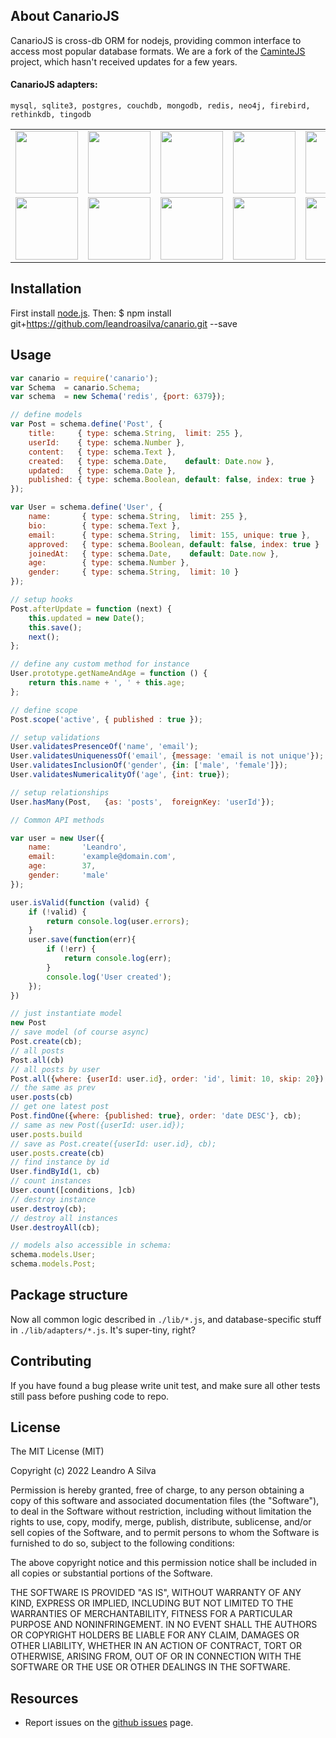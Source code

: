 ## About CanarioJS

CanarioJS is cross-db ORM for nodejs, providing common interface to access
most popular database formats. We are a fork of the [CaminteJS](
https://github.com/biggora/canario) project, which hasn't received updates for a few years.

#### CanarioJS adapters:
    mysql, sqlite3, postgres, couchdb, mongodb, redis, neo4j, firebird, rethinkdb, tingodb

<table>
    <tr>
      <td><img width="100" src="https://github.com/leandroasilva/canario/raw/main/media/memory.png"/></td>
      <td><img width="100" src="https://github.com/leandroasilva/canario/raw/main/media/mongodb.png"/></td>
      <td><img width="100" src="https://github.com/leandroasilva/canario/raw/main/media/mysql.png"/></td>
      <td><img width="100" src="https://github.com/leandroasilva/canario/raw/main/media/postgresql.png"/></td>
      <td><img width="100" src="https://github.com/leandroasilva/canario/raw/main/media/sqlite.png"/></td>
      <td><img width="100" src="https://github.com/leandroasilva/canario/raw/main/media/mariadb.png"/></td>
      <td><img width="100" src="https://github.com/leandroasilva/canario/raw/main/media/firebird.png"/></td>   
    </tr>
    <tr>
      <td><img width="100" src="https://github.com/leandroasilva/canario/raw/main/media/couchdb.png"/></td>
      <td><img width="100" src="https://github.com/leandroasilva/canario/raw/main/media/rethinkdb.png"/></td>
      <td><img width="100" src="https://github.com/leandroasilva/canario/raw/main/media/redis.png"/></td> 
      <td><img width="100" src="https://github.com/leandroasilva/canario/raw/main/media/tingodb.png"/></td>      
      <td><img width="100" src="https://github.com/leandroasilva/canario/raw/main/media/neo4j.png"/></td> 
      <td><img width="100" src="https://github.com/leandroasilva/canario/raw/main/media/arangodb.png"/></td>
      <td><img width="100" src="https://github.com/leandroasilva/canario/raw/main/media/cassandra.png"/></td>
    </tr>
</table>

## Installation

First install [node.js](http://nodejs.org/). Then:
    $ npm install git+https://github.com/leandroasilva/canario.git --save

## Usage

```javascript
var canario = require('canario');
var Schema  = canario.Schema;
var schema  = new Schema('redis', {port: 6379});

// define models
var Post = schema.define('Post', {
    title:     { type: schema.String,  limit: 255 },
    userId:    { type: schema.Number },
    content:   { type: schema.Text },
    created:   { type: schema.Date,    default: Date.now },
    updated:   { type: schema.Date },
    published: { type: schema.Boolean, default: false, index: true }
});

var User = schema.define('User', {
    name:       { type: schema.String,  limit: 255 },
    bio:        { type: schema.Text },
    email:      { type: schema.String,  limit: 155, unique: true },
    approved:   { type: schema.Boolean, default: false, index: true }
    joinedAt:   { type: schema.Date,    default: Date.now },
    age:        { type: schema.Number },
    gender:     { type: schema.String,  limit: 10 }
});

// setup hooks
Post.afterUpdate = function (next) {
    this.updated = new Date();
    this.save();
    next();
};

// define any custom method for instance
User.prototype.getNameAndAge = function () {
    return this.name + ', ' + this.age;
};

// define scope
Post.scope('active', { published : true });

// setup validations
User.validatesPresenceOf('name', 'email');
User.validatesUniquenessOf('email', {message: 'email is not unique'});
User.validatesInclusionOf('gender', {in: ['male', 'female']});
User.validatesNumericalityOf('age', {int: true});

// setup relationships
User.hasMany(Post,   {as: 'posts',  foreignKey: 'userId'});

// Common API methods

var user = new User({ 
    name:       'Leandro',
    email:      'example@domain.com',
    age:        37,
    gender:     'male'
});

user.isValid(function (valid) {
    if (!valid) {
        return console.log(user.errors);
    }
    user.save(function(err){
        if (!err) {
            return console.log(err);
        }
        console.log('User created');
    });
})

// just instantiate model
new Post
// save model (of course async)
Post.create(cb);
// all posts
Post.all(cb)
// all posts by user
Post.all({where: {userId: user.id}, order: 'id', limit: 10, skip: 20});
// the same as prev
user.posts(cb)
// get one latest post
Post.findOne({where: {published: true}, order: 'date DESC'}, cb);
// same as new Post({userId: user.id});
user.posts.build
// save as Post.create({userId: user.id}, cb);
user.posts.create(cb)
// find instance by id
User.findById(1, cb)
// count instances
User.count([conditions, ]cb)
// destroy instance
user.destroy(cb);
// destroy all instances
User.destroyAll(cb);

// models also accessible in schema:
schema.models.User;
schema.models.Post;
```

## Package structure

Now all common logic described in `./lib/*.js`, and database-specific stuff in `./lib/adapters/*.js`. It's super-tiny, right?

## Contributing

If you have found a bug please write unit test, and make sure all other tests still pass before pushing code to repo.

## License

The MIT License (MIT)

Copyright (c) 2022 Leandro A Silva

Permission is hereby granted, free of charge, to any person obtaining a copy of
this software and associated documentation files (the "Software"), to deal in
the Software without restriction, including without limitation the rights to
use, copy, modify, merge, publish, distribute, sublicense, and/or sell copies of
the Software, and to permit persons to whom the Software is furnished to do so,
subject to the following conditions:

The above copyright notice and this permission notice shall be included in all
copies or substantial portions of the Software.

THE SOFTWARE IS PROVIDED "AS IS", WITHOUT WARRANTY OF ANY KIND, EXPRESS OR
IMPLIED, INCLUDING BUT NOT LIMITED TO THE WARRANTIES OF MERCHANTABILITY, FITNESS
FOR A PARTICULAR PURPOSE AND NONINFRINGEMENT. IN NO EVENT SHALL THE AUTHORS OR
COPYRIGHT HOLDERS BE LIABLE FOR ANY CLAIM, DAMAGES OR OTHER LIABILITY, WHETHER
IN AN ACTION OF CONTRACT, TORT OR OTHERWISE, ARISING FROM, OUT OF OR IN
CONNECTION WITH THE SOFTWARE OR THE USE OR OTHER DEALINGS IN THE SOFTWARE.


## Resources

- Report issues on the [github issues](https://github.com/leandroasilva/canario/issues) page.

